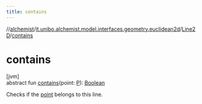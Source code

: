 ```yaml
---
title: contains
---
```

//[alchemist](../../../index.html)/[it.unibo.alchemist.model.interfaces.geometry.euclidean2d](../index.html)/[Line2D](index.html)/[contains](contains.html)



# contains



[jvm]\
abstract fun [contains](contains.html)(point: [P](index.html)): [Boolean](https://kotlinlang.org/api/latest/jvm/stdlib/kotlin/-boolean/index.html)



Checks if the [point](contains.html) belongs to this line.




